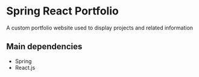 # Spring React Portfolio
A custom portfolio website used to display projects and related information

## Main dependencies
 - Spring
 - React.js
